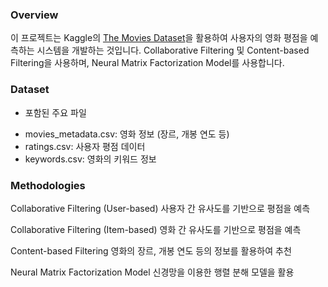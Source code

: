 
### Overview
이 프로젝트는 Kaggle의 [The Movies Dataset](https://www.kaggle.com/code/elcior/starter-the-movies-dataset-fa37c888-3/input)을 활용하여 사용자의 영화 평점을 
예측하는 시스템을 개발하는 것입니다.
Collaborative Filtering 및 Content-based Filtering을 사용하며, Neural Matrix Factorization Model를 사용합니다.

### Dataset

- 포함된 주요 파일
* movies_metadata.csv: 영화 정보 (장르, 개봉 연도 등)
* ratings.csv: 사용자 평점 데이터
* keywords.csv: 영화의 키워드 정보

### Methodologies
Collaborative Filtering (User-based)
사용자 간 유사도를 기반으로 평점을 예측


Collaborative Filtering (Item-based)
영화 간 유사도를 기반으로 평점을 예측


Content-based Filtering
영화의 장르, 개봉 연도 등의 정보를 활용하여 추천


Neural Matrix Factorization Model
신경망을 이용한 행렬 분해 모델을 활용

